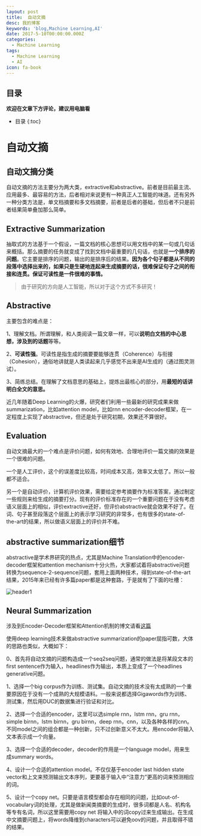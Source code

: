 ```yaml
---
layout: post
title:  自动文摘
desc: 我的博客
keywords: 'blog,Machine Learning,AI'
date: 2017-5-10T00:00:00.000Z
categories:
  - Machine Learning
tags:
  - Machine Learning
  - AI
icon: fa-book
---
```



## 目录
**欢迎在文章下方评论，建议用电脑看**

* 目录
{:toc}


# 自动文摘

## 自动文摘分类


自动文摘的方法主要分为两大类，extractive和abstractive。前者是目前最主流、应用最多、最容易的方法，后者相对来说更有一种真正人工智能的味道。还有另外一种分类方法是，单文档摘要和多文档摘要，前者是后者的基础，但后者不只是前者结果简单叠加那么简单。

## Extractive Summarization

抽取式的方法基于一个假设，一篇文档的核心思想可以用文档中的某一句或几句话来概括。那么摘要的任务就变成了找到文档中最重要的几句话，也就是**一个排序的问题**。它主要是排序的问题，输出的是排序后的结果。**因为各个句子都是从不同的段落中选择出来的，如果只是生硬地连起来生成摘要的话，很难保证句子之间的衔接和连贯。保证可读性是一件很难的事情。**

>由于研究的方向是人工智能，所以对于这个方式不多研究！


## Abstractive


主要包含的难点是：

1、理解文档。所谓理解，和人类阅读一篇文章一样，可以**说明白文档的中心思想，涉及到的话题**等等。

2、**可读性强**。可读性是指生成的摘要要能够连贯（Coherence）与衔接（Cohesion），通俗地讲就是人类读起来几乎感觉不出来是AI生成的（通过图灵测试）。

3、简练总结。在理解了文档意思的基础上，提炼出最核心的部分，用**最短的话讲明白全文的意思。**

近几年随着Deep Learning的火爆，研究者们利用一些最新的研究成果来做summarization，比如attention model，比如rnn encoder-decoder框架，在一定程度上实现了abstractive，但还是处于研究初期，效果还不算很好。

## Evaluation

自动文摘最大的一个难点是评价问题，如何有效地、合理地评价一篇文摘的效果是一个很难的问题。

一个是人工评价，这个的误差度比较高，时间成本又高，效率又太低了。所以一般都不适合。

另一个是自动评价，计算机评价效果，需要给定参考摘要作为标准答案，通过制定一些规则来给生成的摘要打分。现有的评价标准存在的一个重要问题在于没有考虑语义层面上的相似，评价extractive还好，但评价abstractive就会效果不好了。在词、句子甚至段落这个层面上的表示学习研究的非常多，也有很多的state-of-the-art的结果，所以做语义层面上的评价并不难。

## abstractive summarization细节

abstractive是学术界研究的热点，尤其是Machine Translation中的encoder-decoder框架和attention mechanism十分火热，大家都试着将abstractive问题转换为sequence-2-sequence问题，套用上面两种技术，得到state-of-the-art结果，2015年来已经有许多篇paper都是这种套路，于是就有了下面的吐槽：

<img src="{{ site.img_path }}/Machine Learning/abstractive_summarization.png" alt="header1" style="height:auto!important;width:auto%;max-width:1020px;"/>

## Neural Summarization

涉及到Encoder-Decoder框架和Attention机制的博文请看[这篇]()

使用deep learning技术来做abstractive summarization的paper屈指可数，大体的思路也类似，大概如下：

0、首先将自动文摘的问题构造成一个seq2seq问题，通常的做法是将某段文本的first sentence作为输入，headlines作为输出，本质上变成了一个headlines generative问题。

1、选择一个big corpus作为训练、测试集。自动文摘的技术没有太成熟的一个重要原因在于没有一个成熟的大规模语料。一般来说都选择Gigawords作为训练、测试集，然后用DUC的数据集进行验证和对比。

2、选择一个合适的encoder，这里可以选simple rnn，lstm rnn，gru rnn，simple birnn，lstm birnn，gru birnn，deep rnn，cnn，以及各种各样的cnn。不同model之间的组合都是一种创新，只不过创新意义不太大。用encoder将输入文本表示成一个向量。

3、选择一个合适的decoder，decoder的作用是一个language model，用来生成summary words。

4、设计一个合适的attention model。不仅仅基于encoder last hidden state vector和上文来预测输出文本序列，更要基于输入中“注意力”更高的词来预测相应的词。

5、设计一个copy net。只要是语言模型都会存在相同的问题，比如out-of-vocabulary词的处理，尤其是做新闻类摘要的生成时，很多词都是人名、机构名等专有名词，所以这里需要用copy net 将输入中的词copy过来生成输出。在生成中文摘要问题上，将words降维到characters可以避免oov的问题，并且取得不错的结果。







